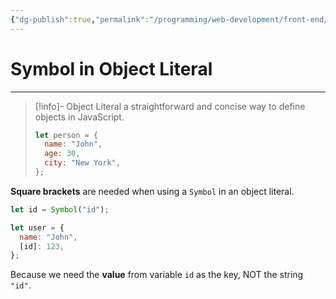 ```yaml
---
{"dg-publish":true,"permalink":"/programming/web-development/front-end/javascript-vanilla/03-objects/07-symbol-type/03-symbols-in-an-object-literal/","tags":["programming","webdevelopment","frontend","JavaScript"]}
---
```



# Symbol in Object Literal

---

> [!info]- Object Literal
> a straightforward and concise way to define objects in JavaScript.
>
> ```javascript
> let person = {
>   name: "John",
>   age: 30,
>   city: "New York",
> };
> ```

**Square brackets** are needed when using a `Symbol` in an object literal.

```javascript
let id = Symbol("id");

let user = {
  name: "John",
  [id]: 123,
};
```

Because we need the **value** from variable `id` as the key,
NOT the string `"id"`.
